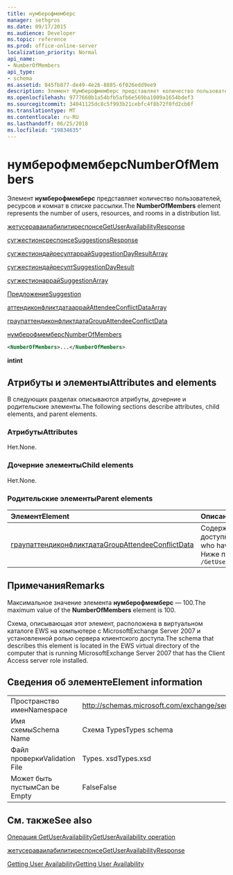 ```yaml
---
title: нумберофмемберс
manager: sethgros
ms.date: 09/17/2015
ms.audience: Developer
ms.topic: reference
ms.prod: office-online-server
localization_priority: Normal
api_name:
- NumberOfMembers
api_type:
- schema
ms.assetid: 845fb877-de49-4e26-8885-6f026edd9ee9
description: Элемент Нумберофмемберс представляет количество пользователей, ресурсов и комнат в списке рассылки.
ms.openlocfilehash: 9777660b1a54bfb5afb6e569ba1009a1654bdef3
ms.sourcegitcommit: 34041125dc8c5f993b21cebfc4f8b72f0fd2cb6f
ms.translationtype: MT
ms.contentlocale: ru-RU
ms.lasthandoff: 06/25/2018
ms.locfileid: "19834635"
---
```

# <a name="numberofmembers"></a><span data-ttu-id="e0cac-103">нумберофмемберс</span><span class="sxs-lookup"><span data-stu-id="e0cac-103">NumberOfMembers</span></span>

<span data-ttu-id="e0cac-104">Элемент **нумберофмемберс** представляет количество пользователей, ресурсов и комнат в списке рассылки.</span><span class="sxs-lookup"><span data-stu-id="e0cac-104">The **NumberOfMembers** element represents the number of users, resources, and rooms in a distribution list.</span></span> 
  
[<span data-ttu-id="e0cac-105">жетусераваилабилитиреспонсе</span><span class="sxs-lookup"><span data-stu-id="e0cac-105">GetUserAvailabilityResponse</span></span>](getuseravailabilityresponse.md)
  
[<span data-ttu-id="e0cac-106">сугжестионсреспонсе</span><span class="sxs-lookup"><span data-stu-id="e0cac-106">SuggestionsResponse</span></span>](suggestionsresponse.md)
  
[<span data-ttu-id="e0cac-107">сугжестиондайресултаррай</span><span class="sxs-lookup"><span data-stu-id="e0cac-107">SuggestionDayResultArray</span></span>](suggestiondayresultarray.md)
  
[<span data-ttu-id="e0cac-108">сугжестиондайресулт</span><span class="sxs-lookup"><span data-stu-id="e0cac-108">SuggestionDayResult</span></span>](suggestiondayresult.md)
  
[<span data-ttu-id="e0cac-109">сугжестионаррай</span><span class="sxs-lookup"><span data-stu-id="e0cac-109">SuggestionArray</span></span>](suggestionarray.md)
  
[<span data-ttu-id="e0cac-110">Предложение</span><span class="sxs-lookup"><span data-stu-id="e0cac-110">Suggestion</span></span>](suggestion.md)
  
[<span data-ttu-id="e0cac-111">аттендиконфликтдатааррай</span><span class="sxs-lookup"><span data-stu-id="e0cac-111">AttendeeConflictDataArray</span></span>](attendeeconflictdataarray.md)
  
[<span data-ttu-id="e0cac-112">граупаттендиконфликтдата</span><span class="sxs-lookup"><span data-stu-id="e0cac-112">GroupAttendeeConflictData</span></span>](groupattendeeconflictdata.md)
  
[<span data-ttu-id="e0cac-113">нумберофмемберс</span><span class="sxs-lookup"><span data-stu-id="e0cac-113">NumberOfMembers</span></span>](numberofmembers.md)
  
```xml
<NumberOfMembers>...</NumberOfMembers>
```

 <span data-ttu-id="e0cac-114">**int**</span><span class="sxs-lookup"><span data-stu-id="e0cac-114">**int**</span></span>
## <a name="attributes-and-elements"></a><span data-ttu-id="e0cac-115">Атрибуты и элементы</span><span class="sxs-lookup"><span data-stu-id="e0cac-115">Attributes and elements</span></span>

<span data-ttu-id="e0cac-116">В следующих разделах описываются атрибуты, дочерние и родительские элементы.</span><span class="sxs-lookup"><span data-stu-id="e0cac-116">The following sections describe attributes, child elements, and parent elements.</span></span>
  
### <a name="attributes"></a><span data-ttu-id="e0cac-117">Атрибуты</span><span class="sxs-lookup"><span data-stu-id="e0cac-117">Attributes</span></span>

<span data-ttu-id="e0cac-118">Нет.</span><span class="sxs-lookup"><span data-stu-id="e0cac-118">None.</span></span>
  
### <a name="child-elements"></a><span data-ttu-id="e0cac-119">Дочерние элементы</span><span class="sxs-lookup"><span data-stu-id="e0cac-119">Child elements</span></span>

<span data-ttu-id="e0cac-120">Нет.</span><span class="sxs-lookup"><span data-stu-id="e0cac-120">None.</span></span>
  
### <a name="parent-elements"></a><span data-ttu-id="e0cac-121">Родительские элементы</span><span class="sxs-lookup"><span data-stu-id="e0cac-121">Parent elements</span></span>

|<span data-ttu-id="e0cac-122">**Элемент**</span><span class="sxs-lookup"><span data-stu-id="e0cac-122">**Element**</span></span>|<span data-ttu-id="e0cac-123">**Описание**</span><span class="sxs-lookup"><span data-stu-id="e0cac-123">**Description**</span></span>|
|:-----|:-----|
|[<span data-ttu-id="e0cac-124">граупаттендиконфликтдата</span><span class="sxs-lookup"><span data-stu-id="e0cac-124">GroupAttendeeConflictData</span></span>](groupattendeeconflictdata.md) <br/> |<span data-ttu-id="e0cac-125">Содержит статистические сведения о количестве доступных пользователей, количестве пользователей с конфликтами и количестве пользователей, не имеющих сведений о доступности, в списке рассылки для предполагаемого времени проведения собрания.</span><span class="sxs-lookup"><span data-stu-id="e0cac-125">Contains aggregate conflict information about the number of users available, the number of users who have conflicts, and the number of users who do not have availability information in a distribution list for a suggested meeting time.</span></span>  <br/> <span data-ttu-id="e0cac-126">Ниже приведено выражение XPath для этого элемента:</span><span class="sxs-lookup"><span data-stu-id="e0cac-126">The following is the XPath expression to this element:</span></span>  <br/>  `/GetUserAvailabilityResponse/SuggestionsResponse/SuggestionDayResultArray/SuggestionDayResult[i]/SuggestionArray/Suggestion[i]/AttendeeConflictDataArray/GroupAttendeeConflictData` <br/> |
   
## <a name="remarks"></a><span data-ttu-id="e0cac-127">Примечания</span><span class="sxs-lookup"><span data-stu-id="e0cac-127">Remarks</span></span>

<span data-ttu-id="e0cac-128">Максимальное значение элемента **нумберофмемберс** — 100.</span><span class="sxs-lookup"><span data-stu-id="e0cac-128">The maximum value of the **NumberOfMembers** element is 100.</span></span> 
  
<span data-ttu-id="e0cac-129">Схема, описывающая этот элемент, расположена в виртуальном каталоге EWS на компьютере с MicrosoftExchange Server 2007 и установленной ролью сервера клиентского доступа.</span><span class="sxs-lookup"><span data-stu-id="e0cac-129">The schema that describes this element is located in the EWS virtual directory of the computer that is running MicrosoftExchange Server 2007 that has the Client Access server role installed.</span></span>
  
## <a name="element-information"></a><span data-ttu-id="e0cac-130">Сведения об элементе</span><span class="sxs-lookup"><span data-stu-id="e0cac-130">Element information</span></span>

|||
|:-----|:-----|
|<span data-ttu-id="e0cac-131">Пространство имен</span><span class="sxs-lookup"><span data-stu-id="e0cac-131">Namespace</span></span>  <br/> |http://schemas.microsoft.com/exchange/services/2006/types  <br/> |
|<span data-ttu-id="e0cac-132">Имя схемы</span><span class="sxs-lookup"><span data-stu-id="e0cac-132">Schema Name</span></span>  <br/> |<span data-ttu-id="e0cac-133">Схема Types</span><span class="sxs-lookup"><span data-stu-id="e0cac-133">Types schema</span></span>  <br/> |
|<span data-ttu-id="e0cac-134">Файл проверки</span><span class="sxs-lookup"><span data-stu-id="e0cac-134">Validation File</span></span>  <br/> |<span data-ttu-id="e0cac-135">Types. xsd</span><span class="sxs-lookup"><span data-stu-id="e0cac-135">Types.xsd</span></span>  <br/> |
|<span data-ttu-id="e0cac-136">Может быть пустым</span><span class="sxs-lookup"><span data-stu-id="e0cac-136">Can be Empty</span></span>  <br/> |<span data-ttu-id="e0cac-137">False</span><span class="sxs-lookup"><span data-stu-id="e0cac-137">False</span></span>  <br/> |
   
## <a name="see-also"></a><span data-ttu-id="e0cac-138">См. также</span><span class="sxs-lookup"><span data-stu-id="e0cac-138">See also</span></span>



[<span data-ttu-id="e0cac-139">Операция GetUserAvailability</span><span class="sxs-lookup"><span data-stu-id="e0cac-139">GetUserAvailability operation</span></span>](getuseravailability-operation.md)
  
[<span data-ttu-id="e0cac-140">жетусераваилабилитиреспонсе</span><span class="sxs-lookup"><span data-stu-id="e0cac-140">GetUserAvailabilityResponse</span></span>](getuseravailabilityresponse.md)


[<span data-ttu-id="e0cac-141">Getting User Availability</span><span class="sxs-lookup"><span data-stu-id="e0cac-141">Getting User Availability</span></span>](http://msdn.microsoft.com/library/d4133fcb-9b0f-4e6b-aadf-a389da83516a%28Office.15%29.aspx)

